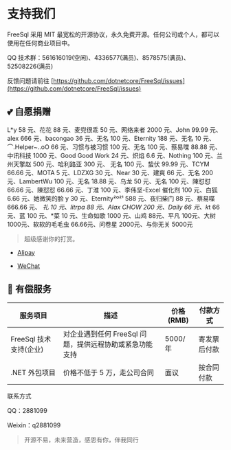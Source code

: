 # 支持我们

FreeSql 采用 MIT 最宽松的开源协议，永久免费开源。任何公司或个人，都可以使用在任何商业项目中。

QQ 技术群：561616019(空闲)、4336577(满员)、8578575(满员)、52508226(满员)

反馈问题请前往 [https://github.com/dotnetcore/FreeSql/issues](https://github.com/dotnetcore/FreeSql/issues)

## 💕 自愿捐赠

L*y 58 元、花花 88 元、麦兜很乖 50 元、网络来者 2000 元、John 99.99 元、alex 666 元、bacongao 36 元、无名 100 元、Eternity 188 元、无名 10 元、⌒.Helper~..oO 66 元、习惯与被习惯 100 元、无名 100 元、蔡易喋 88.88 元、中讯科技 1000 元、Good Good Work 24 元、炽焰 6.6 元、Nothing 100 元、兰州天擎赵 500 元、哈利路亚 300 元、
无名 100 元、蛰伏 99.99 元、TCYM 66.66 元、MOTA 5 元、LDZXG 30 元、Near 30 元、建爽 66 元、无名 200 元、LambertWu 100 元、无名 18.88 元、乌龙 50 元、无名 100 元、陳怼怼 66.66 元、陳怼怼 66.66 元、丁淮 100 元、李伟坚-Excel 催化剂 100 元、白狐 6.66 元、她微笑的脸 y 30 元、Eternity²º²¹ 588 元、夜归柴门 88 元、蔡易喋 666.66 元、
*礼 10 元、litrpa 88 元、Alax CHOW 200 元、Daily 66 元、k*t 66 元、蓝 100 元、*菜 10 元、生命如歌 1000 元、山鸡 88元、平凡 100元、大树 1000元、软软的毛毛虫 66.66元、问卷星 2000元、与你无关 5000元

> 超级感谢你的打赏。

- [Alipay](https://www.cnblogs.com/FreeSql/gallery/image/338860.html)

- [WeChat](https://www.cnblogs.com/FreeSql/gallery/image/338859.html)

## 🌳 有偿服务

| 服务项目               | 描述                                                    | 价格(RMB) | 付款方式     |
| ---------------------- | ------------------------------------------------------- | --------- | ------------ |
| FreeSql 技术支持(企业) | 对企业遇到任何 FreeSql 问题，提供远程协助或紧急功能支持 | 5000/年   | 寄发票后付款 |
| .NET 外包项目          | 价格不低于 5 万，走公司合同                             | 面议      | 按合同付款   |

联系方式

QQ：2881099

Weixin：q2881099

> 开源不易，未来营造，感恩有你，伴我同行
